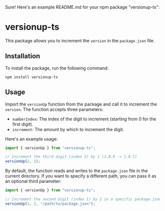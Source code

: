 Sure! Here's an example README.md for your npm package "versionup-ts":

# versionup-ts

This package allows you to increment the `version` in the `package.json` file.

## Installation

To install the package, run the following command:

```shell
npm install versionup-ts
```

## Usage

Import the `versionUp` function from the package and call it to increment the `version`. The function accepts three parameters:

- `numberIndex`: The index of the digit to increment (starting from 0 for the first digit).
- `increment`: The amount by which to increment the digit.

Here's an example usage:

```javascript
import { versionUp } from "versionup-ts";

// Increment the third digit (index 2) by 1 [1.0.0 -> 1.0.1]
versionUp(2, 1);
```

By default, the function reads and writes to the `package.json` file in the current directory. If you want to specify a different path, you can pass it as an optional third parameter:

```javascript
import { versionUp } from "versionup-ts";

// Increment the second digit (index 1) by 2 in a specific package.json file [1.0.0 -> 1.2.0]
versionUp(1, 2, "/path/to/package.json");
```